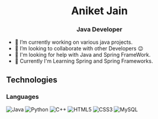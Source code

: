 <h1 align = "center">Aniket Jain</h1>
<h3 align = "center">Java Developer</h3>

-  🔭 I’m currently working on various java projects.
-   👯 I’m looking to collaborate with other Developers :wink:
-   🤔 I'm looking for help with Java and Spring FrameWork.
-   🧗 Currently I'm Learning Spring and Spring Frameworks.

## Technologies

### Languages
![Java](https://img.shields.io/badge/-java-E34A86?style=flat-square&logo=openjdk)
![Python](https://img.shields.io/badge/-Python-black?style=flat-square&logo=Python)
![C++](https://img.shields.io/badge/-C++-00599C?style=flat-square&logo=c)
![HTML5](https://img.shields.io/badge/-HTML5-E34F26?style=flat-square&logo=html5&logoColor=white)
![CSS3](https://img.shields.io/badge/-CSS3-1572B6?style=flat-square&logo=css3)
![MySQL](https://img.shields.io/badge/-MySQL-black?style=flat-square&logo=mysql)
